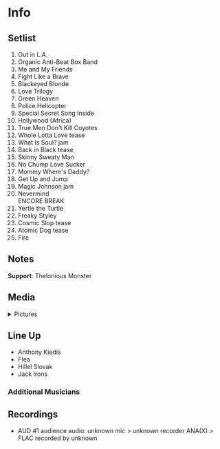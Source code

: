 # Info

## Setlist

1. Out in L.A.
2. Organic Anti-Beat Box Band
3. Me and My Friends
4. Fight Like a Brave
5. Blackeyed Blonde
6. Love Trilogy
7. Green Heaven
8. Police Helicopter
9. Special Secret Song Inside
10. Hollywood (Africa)
11. True Men Don't Kill Coyotes
12. Whole Lotta Love tease
13. What Is Soul? jam
14. Back in Black tease
15. Skinny Sweaty Man
16. No Chump Love Sucker
17. Mommy Where's Daddy?
18. Get Up and Jump
19. Magic Johnson jam
20. Nevermind
<br> ENCORE BREAK
21. Yertle the Turtle
22. Freaky Styley
23. Cosmic Slop tease
24. Atomic Dog tease
25. Fire

## Notes

**Support**: Thelonious Monster

## Media 

<details>
  <summary>Pictures</summary>
  <!--<img alt="Setlist" title="Setlist" src="_.jpg" height="200" />
  <img alt="Clipping" title="Clipping" src="_.jpg" height="200" />
  <img alt="Flyer" title="Flyer" src="_.jpg" height="200" />-->
</details>

## Line Up

* Anthony Kiedis
* Flea
* Hillel Slovak
* Jack Irons

### Additional Musicians

## Recordings

* AUD #1 audience audio: unknown mic > unknown recorder ANA(X) > FLAC recorded by unknown

